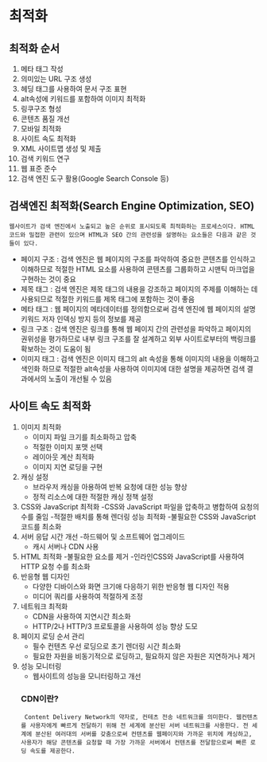 # 최적화
## 최적화 순서
1. 메타 태그 작성
2. 의미있는 URL 구조 생성
3. 헤딩 태그를 사용하여 문서 구조 표현
4. alt속성에 키워드를 포함하여 이미지 최적화
5. 링쿠구조 형성
6. 콘텐츠 품질 개선
7. 모바일 최적화
8. 사이트 속도 최적화
9. XML 사이트맵 생성 및 제출
10. 검색 키워드 연구
11. 웹 표준 준수
12. 검색 엔진 도구 활용(Google Search Console 등)
## 검색엔진 최적화(Search Engine Optimization, SEO)
    웹사이트가 검색 엔진에서 노출되고 높은 순위로 표시되도록 최적화하는 프로세스이다. HTML 코드와 밀접한 관련이 있으며 HTML과 SEO 간의 관련성을 설명하는 요소들은 다음과 같은 것들이 있다.
- 페이지 구조 : 검색 엔진은 웹 페이지의 구조를 파악하여 중요한 콘텐츠를 인식하고 이해하므로 적절한 HTML 요소를 사용하여 콘텐츠를 그룹화하고 시맨틱 마크업을 구현하는 것이 중요
- 제목 태그 : 검색 엔진은 제목 태그의 내용을 강조하고 페이지의 주제를 이해하는 데 사용되므로 적절한 키워드를 제목 태그에 포함하는 것이 좋음
- 메타 태그 : 웹 페이지의 메타데이터를 정의함으로써 검색 엔진에 웹 페이지의 설명 키워드 저자 인덱싱 방지 등의 정보를 제공
- 링크 구조 : 검색 엔진은 링크를 통해 웹 페이지 간의 관련성을 파악하고 페이지의 권위성을 평가하므로 내부 링크 구조를 잘 설계하고 외부 사이트로부터의 백링크를 확보하는 것이 도움이 됨
- 이미지 태그 : 검색 엔진은 이미지 태그의 alt 속성을 통해 이미지의 내용을 이해하고 색인화 하므로 적절한 alt속성을 사용하여 이미지에 대한 설명을 제공하면 검색 결과에서의 노출이 개선될 수 있음
## 사이트 속도 최적화
1. 이미지 최적화
    - 이미지 파일 크기를 최소화하고 압축
    - 적절한 이미지 포맷 선택
    - 레이아웃 계산 최적화
    - 이미지 지연 로딩을 구현
2. 캐싱 설정
    - 브라우저 캐싱을 아용하여 반복 요청에 대한 성능 향상
    - 정적 리소스에 대한 적절한 캐싱 정책 설정
3. CSS와 JavaScript 최적화
    -CSS와 JavaScript 파일을 압축하고 병합하여 요청의 수를 줄임
    -적절한 배치를 통해 렌더링 성능 최적화
    -불필요한 CSS와 JavaScript 코드를 최소화
4. 서버 응답 시간 개선
    -하드웨어 및 소프트웨어 업그레이드
    - 캐시 서버나 CDN 사용
5. HTML 최적화
    -불필요한 요소를 제거
    -인라인CSS와 JavaScript를 사용하여 HTTP 요청 수를 최소화
6. 반응형 웹 디자인
    - 다양한 디바이스와 화면 크기애 다응하기 위한 반응형 웹 디자인 적용
    - 미디어 쿼리를 사용하여 적절하게 조정
7. 네트워크 최적화
    - CDN을 사용하여 지연시간 최소화
    - HTTP/2나 HTTP/3 프로토콜을 사용하여 성능 향상 도모
8. 페이지 로딩 순서 관리
    - 필수 컨텐츠 우선 로딩으로 초기 렌더링 시간 최소화
    - 필요한 자원을 비동기적으로 로딩하고, 필요하지 않은 자원은 지연하거나 제거
9. 성능 모니터링
    - 웹사이트의 성능을 모니터링하고 개선
    ### CDN이란?
        Content Delivery Network의 약자로, 컨테츠 전송 네트워크를 의미한다. 웹컨텐츠를 사용자에게 빠르게 전달하기 위해 전 세계에 분산된 서버 네트워크를 사용한다. 전 세계에 분산된 여러대의 서버를 갖춤으로써 컨텐츠를 웹페이지와 가까운 위치에 캐싱하고, 사용자가 해당 콘텐츠를 요청할 때 가장 가까운 서버에서 컨텐츠를 전달함으로써 빠른 로딩 속도를 제공한다.